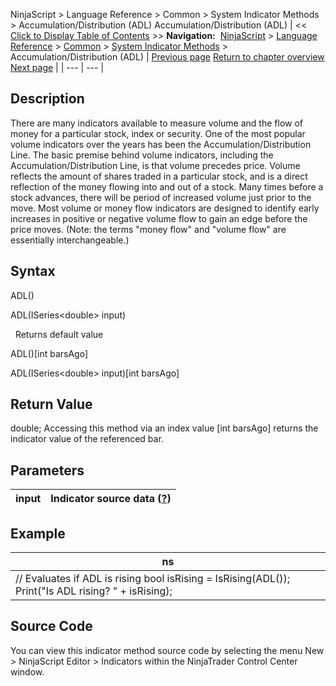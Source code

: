 ﻿
NinjaScript \> Language Reference \> Common \> System Indicator Methods \> Accumulation/Distribution (ADL)
Accumulation/Distribution (ADL)
| \<\< [Click to Display Table of Contents](accumulation_distribution_adl.md) \>\> **Navigation:**     [NinjaScript](ninjascript-1.md) \> [Language Reference](language_reference_wip-1.md) \> [Common](common-1.md) \> [System Indicator Methods](indicators-1.md) \> Accumulation/Distribution (ADL) | [Previous page](valid_input_data_for_indicator-1.md) [Return to chapter overview](indicators-1.md) [Next page](adaptive_price_zone_apz-1.md) |
| --- | --- |
## Description
There are many indicators available to measure volume and the flow of money for a particular stock, index or security. One of the most popular volume indicators over the years has been the Accumulation/Distribution Line. The basic premise behind volume indicators, including the Accumulation/Distribution Line, is that volume precedes price. Volume reflects the amount of shares traded in a particular stock, and is a direct reflection of the money flowing into and out of a stock. Many times before a stock advances, there will be period of increased volume just prior to the move. Most volume or money flow indicators are designed to identify early increases in positive or negative volume flow to gain an edge before the price moves. (Note: the terms "money flow" and "volume flow" are essentially interchangeable.) 

## Syntax
ADL()  

ADL(ISeries\<double\> input)  

 
Returns default value  

ADL()\[int barsAgo]  

ADL(ISeries\<double\> input)\[int barsAgo]
 
## Return Value
double; Accessing this method via an index value \[int barsAgo] returns the indicator value of the referenced bar.

## Parameters
| input | Indicator source data ([?](valid_input_data_for_indicator-1.md)) |
| --- | --- |

## Example
| ns |
| --- |
| // Evaluates if ADL is rising bool isRising \= IsRising(ADL()); Print("Is ADL rising? " \+ isRising); |

## Source Code
You can view this indicator method source code by selecting the menu New \> NinjaScript Editor \> Indicators within the NinjaTrader Control Center window.

